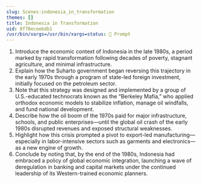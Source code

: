 ```yaml
---
slug: Scenes:indonesia_in_transformation
themes: []
title: Indonesia in Transformation
uid: 0f78eceebdb1
/usr/bin/xargs=/usr/bin/xargs=status: 💬 Prompt
---
```

1. Introduce the economic context of Indonesia in the late 1980s, a period marked by rapid transformation following decades of poverty, stagnant agriculture, and minimal infrastructure.
2. Explain how the Suharto government began reversing this trajectory in the early 1970s through a program of state-led foreign investment, initially focused on the petroleum sector.
3. Note that this strategy was designed and implemented by a group of U.S.-educated technocrats known as the “Berkeley Mafia,” who applied orthodox economic models to stabilize inflation, manage oil windfalls, and fund national development.
4. Describe how the oil boom of the 1970s paid for major infrastructure, schools, and public enterprises—until the global oil crash of the early 1980s disrupted revenues and exposed structural weaknesses.
5. Highlight how this crisis prompted a pivot to export-led manufacturing—especially in labor-intensive sectors such as garments and electronics—as a new engine of growth.
6. Conclude by noting that, by the end of the 1980s, Indonesia had embraced a policy of global economic integration, launching a wave of deregulation in banking and capital markets under the continued leadership of its Western-trained economic planners.
